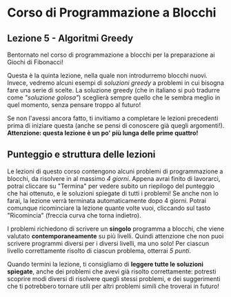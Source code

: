 # Corso di Programmazione a Blocchi

## Lezione 5 - Algoritmi Greedy

Bentornato nel corso di programmazione a blocchi per la preparazione ai Giochi di Fibonacci!

Questa è la quinta lezione, nella quale non introdurremo blocchi nuovi. Invece, vedremo alcuni esempi
di _soluzioni greedy_ a problemi in cui bisogna fare una serie di scelte. La soluzione greedy (che in
italiano si può tradurre come _"soluzione golosa"_) sceglierà sempre quello che le sembra meglio in quel
momento, senza pensare troppo al futuro!

Se non l'avessi ancora fatto, ti invitiamo a completare le lezioni precedenti prima di iniziare questa (anche se pensi di conoscere già quegli argomenti!).
**Attenzione: questa lezione è un po' più lunga delle prime quattro!**

## Punteggio e struttura delle lezioni

Le lezioni di questo corso contengono alcuni problemi di programmazione a blocchi, da risolvere in al massimo _4 giorni_. Appena avrai finito di lavorarci, potrai cliccare su "Termina" per vedere subito un riepilogo del punteggio che hai ottenuto, e le soluzioni spiegate di tutti i problemi! Se anche non lo farai, la lezione verrà terminata automaticamente dopo 4 giorni. Potrai comunque ricominciare la lezione quante volte vuoi, cliccando sul tasto "Ricomincia" (freccia curva che torna indietro).

I problemi richiedono di scrivere un **singolo** programma a blocchi, che viene valutato **contemporaneamente** su più livelli.
Quindi attenzione che non puoi scrivere programmi diversi per i diversi livelli, ma uno solo!
Per ciascun livello correttamente risolto di ciascun problema, otterrai _5 punti_.

Quando termini la lezione, ti consigliamo di **leggere tutte le soluzioni spiegate**, anche dei problemi che avevi
già risolto correttamente: potresti scoprire modi diversi di risolvere quegli stessi problemi, e dei suggerimenti
che ti potrebbero tornare utili per altri problemi simili che troverai in futuro!